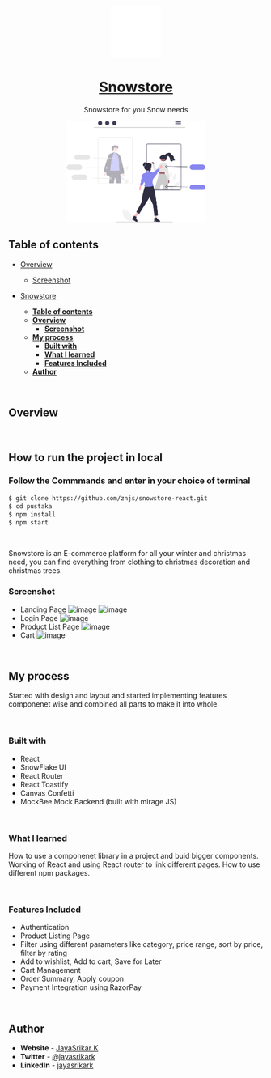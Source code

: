 <div align="center">
  <img src="/src/assets/logo-white.png" height="100" width="100" alt="Snowstore logo"/>
  
# [Snowstore](https://snowstore-react.netlify.app/)

Snowstore for you Snow needs

</div>

<div style="diplay:flex;" align="center">
<img height="200" src="/src/assets/undraw_web_shopping_re_owap.svg"/>
</div>

## **Table of contents**

- [Overview](#overview)

  - [Screenshot](#screenshot)

- [Snowstore](#snowstore)
  - [**Table of contents**](#table-of-contents)
  - [**Overview**](#overview)
    - [**Screenshot**](#screenshot)
  - [**My process**](#my-process)
    - [**Built with**](#built-with)
    - [**What I learned**](#what-i-learned)
    - [**Features Included**](#features-included)
  - [**Author**](#author)

<br />

## **Overview**

<br />

## **How to run the project in local**

### Follow the Commmands and enter in your choice of terminal

```
$ git clone https://github.com/znjs/snowstore-react.git
$ cd pustaka
$ npm install
$ npm start
```

<br />

Snowstore is an E-commerce platform for all your winter and christmas need, you can find everything from clothing to christmas decoration and christmas trees.

### **Screenshot**

- Landing Page
  ![image](https://user-images.githubusercontent.com/60209418/154884106-9e1e35b4-d5aa-42a2-a85d-f81ae1e283da.png)
  ![image](https://user-images.githubusercontent.com/60209418/154884134-060e0e1f-bb73-447b-9156-5fb4c02c7a06.png)
- Login Page
  ![image](https://user-images.githubusercontent.com/60209418/154884165-6623e420-da5f-43a2-a174-2064babf6175.png)
- Product List Page
  ![image](https://user-images.githubusercontent.com/60209418/154884221-1f423183-85d9-4984-8309-6f1d1bd76e97.png)
- Cart
  ![image](https://user-images.githubusercontent.com/60209418/154884262-caad0564-d769-401e-b894-d9e0b5441cf1.png)

<br />

## **My process**

Started with design and layout and started implementing features componenet wise and combined all parts to make it into whole

<br />

### **Built with**

- React
- SnowFlake UI
- React Router
- React Toastify
- Canvas Confetti
- MockBee Mock Backend (built with mirage JS)

<br />

### **What I learned**

How to use a componenet library in a project and buid bigger components. Working of React and using React router to link different pages. How to use different npm packages.

<br />

### **Features Included**

- Authentication
- Product Listing Page
- Filter using different parameters like category, price range, sort by price, filter by rating
- Add to wishlist, Add to cart, Save for Later
- Cart Management
- Order Summary, Apply coupon
- Payment Integration using RazorPay

<br />

## **Author**

- **Website** - [JayaSrikar K](https://jayasrikark.netlify.app/)
- **Twitter** - [@jayasrikark](https://twitter.com/jayasrikark)
- **LinkedIn** - [jayasrikark](https://www.linkedin.com/in/jayasrikark/)
